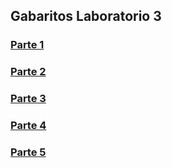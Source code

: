 ## Gabaritos Laboratorio 3

### [Parte 1](./parte1)
### [Parte 2](./parte2)
### [Parte 3](./parte3)
### [Parte 4](./parte4)
### [Parte 5](./parte5)
